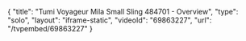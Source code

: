 {
    "title": "Tumi Voyageur Mila Small Sling 484701 - Overview",
    "type": "solo",
    "layout": "iframe-static",
    "videoId": "69863227",
    "url": "\/tvpembed\/69863227"
}
